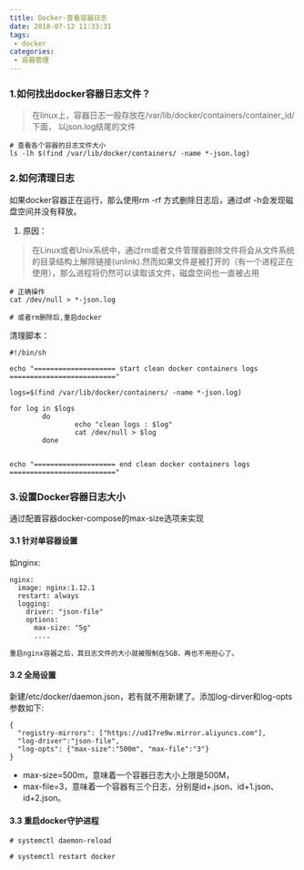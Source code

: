 ```yaml
---
title: Docker-查看容器日志
date: 2018-07-12 11:33:31
tags:
 - docker
categories:
 - 容器管理
---
```


### 1.如何找出docker容器日志文件？
> 在linux上，容器日志一般存放在/var/lib/docker/containers/container_id/下面， 以json.log结尾的文件

```
# 查看各个容器的日志文件大小
ls -lh $(find /var/lib/docker/containers/ -name *-json.log)
```
### 2.如何清理日志

如果docker容器正在运行，那么使用rm -rf 方式删除日志后，通过df -h会发现磁盘空间并没有释放。
 1. 原因：
> 在Linux或者Unix系统中，通过rm或者文件管理器删除文件将会从文件系统的目录结构上解除链接(unlink).然而如果文件是被打开的（有一个进程正在使用），那么进程将仍然可以读取该文件，磁盘空间也一直被占用

```
# 正确操作
cat /dev/null > *-json.log

# 或者rm删除后,重启docker
```

清理脚本：
```
#!/bin/sh

echo "==================== start clean docker containers logs =========================="

logs=$(find /var/lib/docker/containers/ -name *-json.log)

for log in $logs
        do
                echo "clean logs : $log"
                cat /dev/null > $log
        done


echo "==================== end clean docker containers logs   =========================="
```

### 3.设置Docker容器日志大小
通过配置容器docker-compose的max-size选项来实现

#### 3.1 针对单容器设置

如nginx:
```
nginx: 
  image: nginx:1.12.1 
  restart: always 
  logging: 
    driver: "json-file" 
    options: 
      max-size: "5g" 
      ....
```
`重启nginx容器之后，其日志文件的大小就被限制在5GB，再也不用担心了。`

#### 3.2 全局设置
新建/etc/docker/daemon.json，若有就不用新建了。添加log-dirver和log-opts参数如下:
```
{
  "registry-mirrors": ["https://ud17re9w.mirror.aliyuncs.com"],
  "log-driver":"json-file",
  "log-opts": {"max-size":"500m", "max-file":"3"}
}
```
- max-size=500m，意味着一个容器日志大小上限是500M，
- max-file=3，意味着一个容器有三个日志，分别是id+.json、id+1.json、id+2.json。

#### 3.3 重启docker守护进程

```
# systemctl daemon-reload

# systemctl restart docker
```
